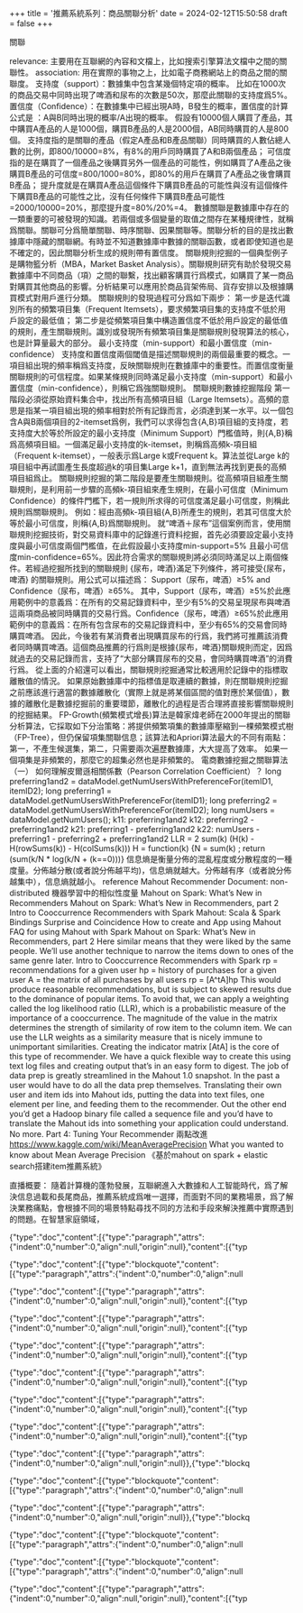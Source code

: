 
+++
title = '推薦系統系列：商品關聯分析'
date = 2024-02-12T15:50:58
draft = false
+++
<!--more-->關聯
relevance: 主要用在互聯網的內容和文檔上，比如搜索引擎算法文檔中之間的關聯性。
association: 用在實際的事物之上，比如電子商務網站上的商品之間的關聯度。
支持度（support）：數據集中包含某幾個特定項的概率。
比如在1000次的商品交易中同時出現了啤酒和尿布的次數是50次，那麼此關聯的支持度爲5%。
置信度（Confidence）：在數據集中已經出現A時，B發生的概率，置信度的計算公式是 ：A與B同時出現的概率/A出現的概率。
假設有10000個人購買了產品，其中購買A產品的人是1000個，購買B產品的人是2000個，AB同時購買的人是800個。
支持度指的是關聯的產品（假定A產品和B產品關聯）同時購買的人數佔總人數的比例，即800/10000=8%，有8%的用戶同時購買了A和B兩個產品；
可信度指的是在購買了一個產品之後購買另外一個產品的可能性，例如購買了A產品之後購買B產品的可信度=800/1000=80%，即80%的用戶在購買了A產品之後會購買B產品；
提升度就是在購買A產品這個條件下購買B產品的可能性與沒有這個條件下購買B產品的可能性之比，沒有任何條件下購買B產品可能性=2000/10000=20%，那麼提升度=80%/20%=4。
數據關聯是數據庫中存在的一類重要的可被發現的知識。若兩個或多個變量的取值之間存在某種規律性，就稱爲關聯。關聯可分爲簡單關聯、時序關聯、因果關聯等。關聯分析的目的是找出數據庫中隱藏的關聯網。有時並不知道數據庫中數據的關聯函數，或者即使知道也是不確定的，因此關聯分析生成的規則帶有置信度。
關聯規則挖掘的一個典型例子是購物籃分析（MBA，Market Basket Analysis）。關聯規則研究有助於發現交易數據庫中不同商品（項）之間的聯繫，找出顧客購買行爲模式，如購買了某一商品對購買其他商品的影響。分析結果可以應用於商品貨架佈局、貨存安排以及根據購買模式對用戶進行分類。
關聯規則的發現過程可分爲如下兩步：
第一步是迭代識別所有的頻繁項目集（Frequent Itemsets），要求頻繁項目集的支持度不低於用戶設定的最低值；
第二步是從頻繁項目集中構造置信度不低於用戶設定的最低值的規則，產生關聯規則。識別或發現所有頻繁項目集是關聯規則發現算法的核心，也是計算量最大的部分。
最小支持度（min-support）和最小置信度（min-confidence）
支持度和置信度兩個閾值是描述關聯規則的兩個最重要的概念。一項目組出現的頻率稱爲支持度，反映關聯規則在數據庫中的重要性。而置信度衡量關聯規則的可信程度。如果某條規則同時滿足最小支持度（min-support）和最小置信度（min-confidence），則稱它爲強關聯規則。
關聯規則數據挖掘階段
第一階段必須從原始資料集合中，找出所有高頻項目組（Large Itemsets）。高頻的意思是指某一項目組出現的頻率相對於所有記錄而言，必須達到某一水平。以一個包含A與B兩個項目的2-itemset爲例，我們可以求得包含{A,B}項目組的支持度，若支持度大於等於所設定的最小支持度（Minimum Support）門檻值時，則{A,B}稱爲高頻項目組。一個滿足最小支持度的k-itemset，則稱爲高頻k-項目組（Frequent k-itemset），一般表示爲Large k或Frequent k。算法並從Large k的項目組中再試圖產生長度超過k的項目集Large k+1，直到無法再找到更長的高頻項目組爲止。
關聯規則挖掘的第二階段是要產生關聯規則。從高頻項目組產生關聯規則，是利用前一步驟的高頻k-項目組來產生規則，在最小可信度（Minimum Confidence）的條件門檻下，若一規則所求得的可信度滿足最小可信度，則稱此規則爲關聯規則。
例如：經由高頻k-項目組{A,B}所產生的規則，若其可信度大於等於最小可信度，則稱{A,B}爲關聯規則。
就“啤酒＋尿布”這個案例而言，使用關聯規則挖掘技術，對交易資料庫中的記錄進行資料挖掘，首先必須要設定最小支持度與最小可信度兩個門檻值，在此假設最小支持度min-support=5% 且最小可信度min-confidence=65%。因此符合需求的關聯規則將必須同時滿足以上兩個條件。若經過挖掘所找到的關聯規則 {尿布，啤酒}滿足下列條件，將可接受{尿布，啤酒} 的關聯規則。用公式可以描述爲：
Support（尿布，啤酒）≥5% and Confidence（尿布，啤酒）≥65%。
其中，Support（尿布，啤酒）≥5%於此應用範例中的意義爲：在所有的交易記錄資料中，至少有5%的交易呈現尿布與啤酒這兩項商品被同時購買的交易行爲。Confidence（尿布，啤酒）≥65%於此應用範例中的意義爲：在所有包含尿布的交易記錄資料中，至少有65%的交易會同時購買啤酒。
因此，今後若有某消費者出現購買尿布的行爲，我們將可推薦該消費者同時購買啤酒。這個商品推薦的行爲則是根據{尿布，啤酒}關聯規則而定，因爲就過去的交易記錄而言，支持了“大部分購買尿布的交易，會同時購買啤酒”的消費行爲。
從上面的介紹還可以看出，關聯規則挖掘通常比較適用於記錄中的指標取離散值的情況。
如果原始數據庫中的指標值是取連續的數據，則在關聯規則挖掘之前應該進行適當的數據離散化（實際上就是將某個區間的值對應於某個值），數據的離散化是數據挖掘前的重要環節，離散化的過程是否合理將直接影響關聯規則的挖掘結果。
FP-Growth(頻繁模式增長)算法是韓家煒老師在2000年提出的關聯分析算法，它採取如下分治策略：將提供頻繁項集的數據庫壓縮到一棵頻繁模式樹（FP-Tree），但仍保留項集關聯信息；該算法和Apriori算法最大的不同有兩點：第一，不產生候選集，第二，只需要兩次遍歷數據庫，大大提高了效率。
如果一個項集是非頻繁的，那麼它的超集必然也是非頻繁的。
電商數據挖掘之關聯算法（一）
如何理解皮爾遜相關係數（Pearson Correlation Coefficient）？
long preferring1and2 = dataModel.getNumUsersWithPreferenceFor(itemID1, itemID2);
long preferring1 = dataModel.getNumUsersWithPreferenceFor(itemID1);
long preferring2 = dataModel.getNumUsersWithPreferenceFor(itemID2);
long numUsers = dataModel.getNumUsers();
k11: preferring1and2
k12: preferring2 - preferring1and2
k21: preferring1 - preferring1and2
k22: numUsers - preferring1 - preferring2 + preferring1and2
LLR = 2 sum(k) (H(k) - H(rowSums(k)) - H(colSums(k)))
H = function(k) {N = sum(k) ; return (sum(k/N * log(k/N + (k==0)))}
信息熵是衡量分佈的混亂程度或分散程度的一種度量。分佈越分散(或者說分佈越平均)，信息熵就越大。分佈越有序（或者說分佈越集中），信息熵就越小。
reference
Mahout Recommender Document: non-distributed
機器學習中的相似性度量
Mahout on Spark: What’s New in Recommenders
Mahout on Spark: What’s New in Recommenders, part 2
Intro to Cooccurrence Recommenders with Spark
Mahout: Scala & Spark Bindings
Surprise and Coincidence
How to create and App using Mahout
FAQ for using Mahout with Spark
Mahout on Spark: What’s New in Recommenders, part 2
Here similar means that they were liked by the same people. We’ll use another technique to narrow the items down to ones of the same genre later.
Intro to Cooccurrence Recommenders with Spark
rp = recommendations for a given user
hp = history of purchases for a given user
A = the matrix of all purchases by all users
rp = [A^tA]hp
This would produce reasonable recommendations, but is subject to skewed results due to the dominance of popular items. To avoid that, we can apply a weighting called the log likelihood ratio (LLR), which is a probabilistic measure of the importance of a cooccurrence.
The magnitude of the value in the matrix determines the strength of similarity of row item to the column item. We can use the LLR weights as a similarity measure that is nicely immune to unimportant similarities.
Creating the indicator matrix [AtA] is the core of this type of recommender. We have a quick flexible way to create this using text log files and creating output that’s in an easy form to digest. The job of data prep is greatly streamlined in the Mahout 1.0 snapshot. In the past a user would have to do all the data prep themselves. Translating their own user and item ids into Mahout ids, putting the data into text files, one element per line, and feeding them to the recommender. Out the other end you’d get a Hadoop binary file called a sequence file and you’d have to translate the Mahout ids into something your application could understand. No more.
Part 4: Tuning Your Recommender
兩點改進
https://www.kaggle.com/wiki/MeanAveragePrecision
What you wanted to know about Mean Average Precision
《基於mahout on spark + elastic search搭建item推薦系統》


直播概要：
隨着計算機的蓬勃發展，互聯網進入大數據和人工智能時代，爲了解決信息過載和長尾商品，推薦系統成爲唯一選擇，而面對不同的業務場景，爲了解決業務痛點，會根據不同的場景特點尋找不同的方法和手段來解決推薦中實際遇到的問題。在智慧家庭領域，




{"type":"doc","content":[{"type":"paragraph","attrs":{"indent":0,"number":0,"align":null,"origin":null},"content":[{"typ




{"type":"doc","content":[{"type":"blockquote","content":[{"type":"paragraph","attrs":{"indent":0,"number":0,"align":null




{"type":"doc","content":[{"type":"paragraph","attrs":{"indent":0,"number":0,"align":null,"origin":null},"content":[{"typ




{"type":"doc","content":[{"type":"paragraph","attrs":{"indent":0,"number":0,"align":null,"origin":null},"content":[{"typ




{"type":"doc","content":[{"type":"paragraph","attrs":{"indent":0,"number":0,"align":null,"origin":null},"content":[{"typ




{"type":"doc","content":[{"type":"paragraph","attrs":{"indent":0,"number":0,"align":null,"origin":null},"content":[{"typ




{"type":"doc","content":[{"type":"paragraph","attrs":{"indent":0,"number":0,"align":null,"origin":null},"content":[{"typ




{"type":"doc","content":[{"type":"paragraph","attrs":{"indent":0,"number":0,"align":null,"origin":null},"content":[{"typ




{"type":"doc","content":[{"type":"paragraph","attrs":{"indent":0,"number":0,"align":null,"origin":null}},{"type":"blockq




{"type":"doc","content":[{"type":"blockquote","content":[{"type":"paragraph","attrs":{"indent":0,"number":0,"align":null




{"type":"doc","content":[{"type":"paragraph","attrs":{"indent":0,"number":0,"align":null,"origin":null}},{"type":"blockq




{"type":"doc","content":[{"type":"blockquote","content":[{"type":"paragraph","attrs":{"indent":0,"number":0,"align":null




{"type":"doc","content":[{"type":"blockquote","content":[{"type":"paragraph","attrs":{"indent":0,"number":0,"align":null




{"type":"doc","content":[{"type":"paragraph","attrs":{"indent":0,"number":0,"align":null,"origin":null},"content":[{"typ

